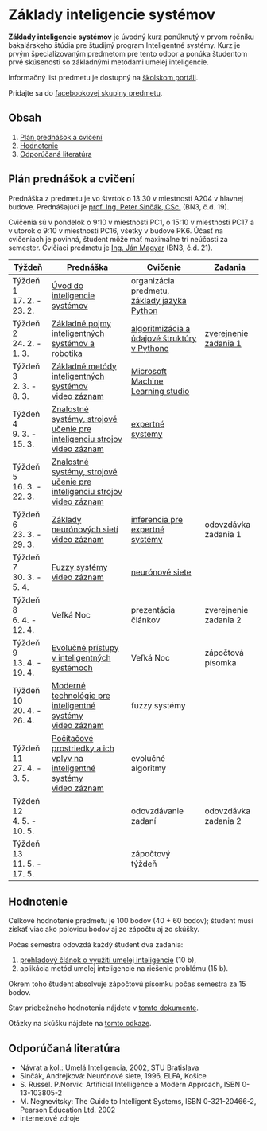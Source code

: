 # Základy inteligencie systémov

**Základy inteligencie systémov** je úvodný kurz ponúknutý v prvom ročníku bakalárskeho štúdia pre študijný program Inteligentné systémy. Kurz je prvým špecializovaným predmetom pre tento odbor a ponúka študentom prvé skúsenosti so základnými metódami umelej inteligencie.

Informačný list predmetu je dostupný na [školskom portáli](https://maisportal.tuke.sk/portal/studijneProgramy.mais).

Pridajte sa do [facebookovej skupiny predmetu](https://www.facebook.com/groups/2471669433049962).

## Obsah
1. [Plán prednášok a cvičení](#plan)
2. [Hodnotenie](#grading)
3. [Odporúčaná literatúra](#textbooks)

## Plán prednášok a cvičení <a name="plan"></a>

Prednáška z predmetu je vo štvrtok o 13:30 v miestnosti A204 v hlavnej budove. Prednášajúci je [prof. Ing. Peter Sinčák, CSc.](https://www.petersincak.com) (BN3, č.d. 19).

Cvičenia sú v pondelok o 9:10 v miestnosti PC1, o 15:10 v miestnosti PC17 a v utorok o 9:10 v miestnosti PC16, všetky v budove PK6. Účasť na cvičeniach je povinná, študent môže mať maximálne tri neúčasti za semester. Cvičiaci predmetu je [Ing. Ján Magyar](http://www.cloudai.sk/people-janmagyar/) (BN3, č.d. 21).

| Týždeň                       | Prednáška | Cvičenie                                     | Zadania               |
|------------------------------|-----------|----------------------------------------------|-----------------------|
| Týždeň 1<br>17. 2. - 23. 2.  | [Úvod do inteligencie systémov](lectures/Lecture01-Uvod-do-IS.pdf) | organizácia predmetu, [základy jazyka Python](labs/lab01-getting-started.ipynb)  |                       |
| Týždeň 2<br>24. 2. - 1. 3.   | [Základné pojmy inteligentných systémov a robotika](lectures/Lecture02-Definicie-robotika.pdf)          | [algoritmizácia a údajové štruktúry v Pythone](labs/lab02-data-structures-and-algorithmization.ipynb) | [zverejnenie zadania 1](assignments/assignment1.md) |
| Týždeň 3<br>2. 3. - 8. 3.    | [Základné metódy inteligentných systémov](lectures/Lecture03-Základné-pojmy-inteligencie-systémov.pdf)<br>[video záznam](https://www.youtube.com/watch?v=YgDjzY6TNLQ) | [Microsoft Machine Learning studio](https://docs.microsoft.com/en-us/azure/machine-learning/studio/create-experiment)            |                       |
| Týždeň 4<br>9. 3. - 15. 3.   | [Znalostné systémy, strojové učenie pre inteligenciu strojov](lectures/Lecture04-Znalostné-systémy-strojové-učenie-pre-inteligenciu-strojov.pdf)<br>[video záznam](https://www.youtube.com/watch?v=olKNaJhunJE) | [expertné systémy](labs/lab04-expert-systems.ipynb)                             |                       |
| Týždeň 5<br>16. 3. - 22. 3.  | [Znalostné systémy, strojové učenie pre inteligenciu strojov](lectures/Lecture04-Znalostné-systémy-strojové-učenie-pre-inteligenciu-strojov.pdf)<br>[video záznam](https://www.youtube.com/watch?v=jLxJ3Tx4xN0) |              |                       |
| Týždeň 6<br>23. 3. - 29. 3.  | [Základy neurónových sietí](lectures/Lecture05-Neuronove-siete-zaklady.pdf)<br>[video záznam](https://www.youtube.com/watch?v=wLoYUMG7khA) | [inferencia pre expertné systémy](labs/lab05-inference-in-expert-systems.ipynb)                              | odovzdávka zadania 1  |
| Týždeň 7<br>30. 3. - 5. 4.   | [Fuzzy systémy](lectures/Lecture06-Fuzzy-systemy.pdf)<br>[video záznam](https://www.youtube.com/watch?v=LH6Pte5U-mo) | [neurónové siete](labs/lab06-perceptron.ipynb)                                |               |
| Týždeň 8<br>6. 4. - 12. 4.   | Veľká Noc | prezentácia článkov                          | zverejnenie zadania 2 |
| Týždeň 9<br>13. 4. - 19. 4.  | [Evolučné prístupy v inteligentných systémoch](lectures/Lecture07-Evolučné-prístupy-v-inteligentnych-systemoch.pdf) | Veľká Noc                                    |   zápočtová písomka   |
| Týždeň 10<br>20. 4. - 26. 4. | [Moderné technológie pre inteligentné systémy](lectures/Lecture08-ai-cloud.pdf)<br>[video záznam](https://www.youtube.com/watch?v=mowZ5cI903s)          | fuzzy systémy                                |                       |
| Týždeň 11<br>27. 4. - 3. 5.  | [Počítačové prostriedky a ich vplyv na inteligentné systémy](lectures/Lecture09-pocitacove-prostriedky-a-ich-vplyv-na-inteligentne-systemy.pdf)<br>[video záznam](https://www.youtube.com/watch?v=4oD5w5Ej3Js)          | evolučné algoritmy                           |                       |
| Týždeň 12<br>4. 5. - 10. 5.  |           | odovzdávanie zadaní                          | odovzdávka zadania 2  |
| Týždeň 13<br>11. 5. - 17. 5. |           | zápočtový týždeň                             |                       |

## Hodnotenie <a name="grading"></a>

Celkové hodnotenie predmetu je 100 bodov (40 + 60 bodov); študent musí získať viac ako polovicu bodov aj zo zápočtu aj zo skúšky.

Počas semestra odovzdá každý študent dva zadania:

1. [prehľadový článok o využití umelej inteligencie](assignments/assignment1.md) (10 b),
2. aplikácia metód umelej inteligencie na riešenie problému (15 b).

Okrem toho študent absolvuje zápočtovú písomku počas semestra za 15 bodov.

Stav priebežného hodnotenia nájdete v [tomto dokumente](https://docs.google.com/spreadsheets/d/1dg2-HonQxR2eJZsMryouFJS3XVPIQKovPsA77EBM5S8/edit?usp=sharing).

Otázky na skúšku nájdete na [tomto odkaze](exams/otazky_na_skusku.pdf).

## Odporúčaná literatúra <a name="textbooks"></a>

* Návrat a kol.: Umelá Inteligencia, 2002, STU Bratislava
* Sinčák, Andrejková: Neurónové siete, 1996, ELFA, Košice
* S. Russel. P.Norvik: Artificial Intelligence a Modern Approach, ISBN 0-13-103805-2
* M. Negnevitsky: The Guide to Intelligent Systems, ISBN 0-321-20466-2, Pearson Education Ltd. 2002
* internetové zdroje
